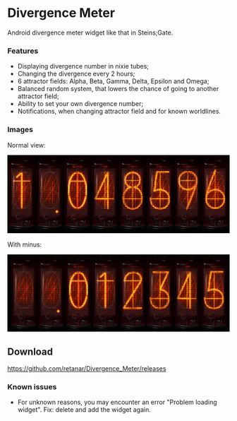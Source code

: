# Divergence Meter
Android divergence meter widget like that in Steins;Gate.

### Features
- Displaying divergence number in nixie tubes;
- Changing the divergence every 2 hours;
- 6 attractor fields: Alpha, Beta, Gamma, Delta, Epsilon and Omega;
- Balanced random system, that lowers the chance of going to another attractor field;
- Ability to set your own divergence number;
- Notifications, when changing attractor field and for known worldlines.

### Images
Normal view:

![widget preview](app/src/main/res/drawable-nodpi/appwidget_preview.jpg)

With minus:

![minus preview](app/src/main/res/drawable-nodpi/appwidget_minus_preview.jpg)

## Download
https://github.com/retanar/Divergence_Meter/releases

### Known issues
- For unknown reasons, you may encounter an error "Problem loading widget". 
Fix: delete and add the widget again.
